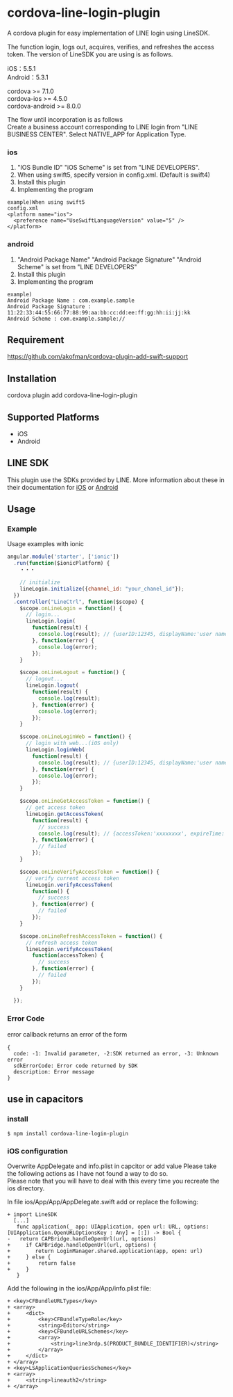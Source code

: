 # cordova-line-login-plugin
A cordova plugin for easy implementation of LINE login using LineSDK.　　

The function login, logs out, acquires, verifies, and refreshes the access token. The version of LineSDK you are using is as follows.  

iOS：5.5.1  
Android：5.3.1  

cordova >= 7.1.0  
cordova-ios >= 4.5.0  
cordova-android >= 8.0.0  

The flow until incorporation is as follows  
Create a business account corresponding to LINE login from "LINE BUSINESS CENTER". Select NATIVE_APP for Application Type.

### ios
1. "IOS Bundle ID" "iOS Scheme" is set from "LINE DEVELOPERS".
1. When using swift5, specify version in config.xml. (Default is swift4)
1. Install this plugin
1. Implementing the program

```
example)When using swift5
config.xml  
<platform name="ios">
  <preference name="UseSwiftLanguageVersion" value="5" />
</platform>
```

### android
1. "Android Package Name" "Android Package Signature" "Android Scheme" is set from "LINE DEVELOPERS"
1. Install this plugin
1. Implementing the program

```
example)  
Android Package Name : com.example.sample
Android Package Signature : 11:22:33:44:55:66:77:88:99:aa:bb:cc:dd:ee:ff:gg:hh:ii:jj:kk
Android Scheme : com.example.sample://
```

## Requirement
https://github.com/akofman/cordova-plugin-add-swift-support  

## Installation
cordova plugin add cordova-line-login-plugin

## Supported Platforms
- iOS
- Android

## LINE SDK
This plugin use the SDKs provided by LINE. More information about these in their documentation for [iOS](https://developers.line.me/ja/docs/ios-sdk/) or [Android](https://developers.line.me/ja/docs/android-sdk/)

## Usage

### Example

Usage examples with ionic
```js
angular.module('starter', ['ionic'])
  .run(function($ionicPlatform) {
    ・・・

    // initialize
    lineLogin.initialize({channel_id: "your_chanel_id"});
  })
  .controller("LineCtrl", function($scope) {
    $scope.onLineLogin = function() {
      // login...
      lineLogin.login(
        function(result) {
          console.log(result); // {userID:12345, displayName:'user name', pictureURL:'thumbnail url'}
        }, function(error) {
          console.log(error);
        });
    }

    $scope.onLineLogout = function() {
      // logout...
      lineLogin.logout(
        function(result) {
          console.log(result);
        }, function(error) {
          console.log(error);
        });
    }

    $scope.onLineLoginWeb = function() {
      // login with web...(iOS only)
      lineLogin.loginWeb(
        function(result) {
          console.log(result); // {userID:12345, displayName:'user name', pictureURL:'thumbnail url'}
        }, function(error) {
          console.log(error);
        });
    }

    $scope.onLineGetAccessToken = function() {
      // get access token
      lineLogin.getAccessToken(
        function(result) {
          // success
          console.log(result); // {accessToken:'xxxxxxxx', expireTime: 123456789}
        }, function(error) {
          // failed
        });
    }

    $scope.onLineVerifyAccessToken = function() {
      // verify current access token
      lineLogin.verifyAccessToken(
        function() {
          // success
        }, function(error) {
          // failed
        });
    }

    $scope.onLineRefreshAccessToken = function() {
      // refresh access token
      lineLogin.verifyAccessToken(
        function(accessToken) {
          // success
        }, function(error) {
          // failed
        });
    }

  });
```

### Error Code
error callback returns an error of the form 　
```
{
  code: -1: Invalid parameter, -2:SDK returned an error, -3: Unknown error
  sdkErrorCode: Error code returned by SDK
  description: Error message
}
```

## use in capacitors

### install
```
$ npm install cordova-line-login-plugin
```

### iOS configuration

Overwrite AppDelegate and info.plist in capcitor or add value Please take the following actions as I have not found a way to do so.  
Please note that you will have to deal with this every time you recreate the ios directory.  

In file ios/App/App/AppDelegate.swift add or replace the following:
```
+ import LineSDK
  [...]
   func application(_ app: UIApplication, open url: URL, options: [UIApplication.OpenURLOptionsKey : Any] = [:]) -> Bool {
-   return CAPBridge.handleOpenUrl(url, options)
+     if CAPBridge.handleOpenUrl(url, options) {
+        return LoginManager.shared.application(app, open: url)
+     } else {
+         return false
+     }
   }
```

Add the following in the ios/App/App/info.plist file:  
```
+ <key>CFBundleURLTypes</key>
+ <array>
+     <dict>
+         <key>CFBundleTypeRole</key>
+         <string>Editor</string>
+         <key>CFBundleURLSchemes</key>
+         <array>
+             <string>line3rdp.$(PRODUCT_BUNDLE_IDENTIFIER)</string>
+         </array>
+     </dict>
+ </array>
+ <key>LSApplicationQueriesSchemes</key>
+ <array>
+     <string>lineauth2</string>
+ </array>
```

